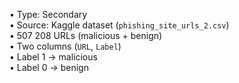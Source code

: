 
• Type: Secondary  
• Source: Kaggle dataset (`phishing_site_urls_2.csv`)  
• 507 208 URLs (malicious + benign)  
• Two columns (`URL`, `Label`)  
• Label 1 → malicious  
• Label 0 → benign  
